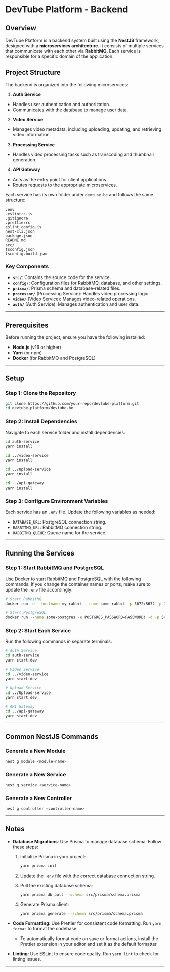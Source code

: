 # DevTube Platform - Backend

## Overview

DevTube Platform is a backend system built using the **NestJS** framework, designed with a **microservices architecture**. It consists of multiple services that communicate with each other via **RabbitMQ**. Each service is responsible for a specific domain of the application.

## Project Structure

The backend is organized into the following microservices:

1. **Auth Service**

- Handles user authentication and authorization.
- Communicates with the database to manage user data.

2. **Video Service**

- Manages video metadata, including uploading, updating, and retrieving video information.

3. **Processing Service**

- Handles video processing tasks such as transcoding and thumbnail generation.

4. **API Gateway**

- Acts as the entry point for client applications.
- Routes requests to the appropriate microservices.

Each service has its own folder under `devtube-be` and follows the same structure:

```
.env
.eslintrc.js
.gitignore
.prettierrc
eslint.config.js
nest-cli.json
package.json
README.md
src/
tsconfig.json
tsconfig.build.json
```

### Key Components

- **`src/`**: Contains the source code for the service.
- **`config/`**: Configuration files for RabbitMQ, database, and other settings.
- **`prisma/`**: Prisma schema and database-related files.
- **`processor/`** (Processing Service): Handles video processing logic.
- **`video/`** (Video Service): Manages video-related operations.
- **`auth/`** (Auth Service): Manages authentication and user data.

---

## Prerequisites

Before running the project, ensure you have the following installed:

- **Node.js** (v16 or higher)
- **Yarn** (or npm)
- **Docker** (for RabbitMQ and PostgreSQL)

---

## Setup

### Step 1: Clone the Repository

```bash
git clone https://github.com/your-repo/devtube-platform.git
cd devtube-platform/devtube-be
```

### Step 2: Install Dependencies

Navigate to each service folder and install dependencies:

```bash
cd auth-service
yarn install

cd ../video-service
yarn install

cd ../Upload-service
yarn install

cd ../api-gateway
yarn install
```

### Step 3: Configure Environment Variables

Each service has an `.env` file. Update the following variables as needed:

- `DATABASE_URL`: PostgreSQL connection string.
- `RABBITMQ_URL`: RabbitMQ connection string.
- `RABBITMQ_QUEUE`: Queue name for the service.

---

## Running the Services

### Step 1: Start RabbitMQ and PostgreSQL

Use Docker to start RabbitMQ and PostgreSQL with the following commands. If you change the container names or ports, make sure to update the `.env` file accordingly:

```bash
# Start RabbitMQ
docker run -d --hostname my-rabbit --name some-rabbit -p 5672:5672 -p 15672:15672 -p 15692:15692 -e RABBITMQ_DEFAULT_USER=admin -e RABBITMQ_DEFAULT_PASS=1234 rabbitmq:3-management

# Start PostgreSQL
docker run --name some-postgres -e POSTGRES_PASSWORD=PASSWORD! -d -p 5432:5432 postgres
```

### Step 2: Start Each Service

Run the following commands in separate terminals:

```bash
# Auth Service
cd auth-service
yarn start:dev

# Video Service
cd ../video-service
yarn start:dev

# Upload Service
cd ../Upload-service
yarn start:dev

# API Gateway
cd ../api-gateway
yarn start:dev
```

---

## Common NestJS Commands

### Generate a New Module

```bash
nest g module <module-name>
```

### Generate a New Service

```bash
nest g service <service-name>
```

### Generate a New Controller

```bash
nest g controller <controller-name>
```

---

## Notes

- **Database Migrations**: Use Prisma to manage database schema. Follow these steps:

  1. Initialize Prisma in your project:

     ```bash
     yarn prisma init
     ```

  2. Update the `.env` file with the correct database connection string.

  3. Pull the existing database schema:

     ```bash
     yarn prisma db pull --schema src/prisma/schema.prisma
     ```

  4. Generate Prisma client:
     ```bash
     yarn prisma generate --schema src/prisma/schema.prisma
     ```

- **Code Formatting**: Use Prettier for consistent code formatting. Run `yarn format` to format the codebase.
  - To automatically format code on save or format actions, install the Prettier extension in your editor and set it as the default formatter.
- **Linting**: Use ESLint to ensure code quality. Run `yarn lint` to check for linting issues.

---
